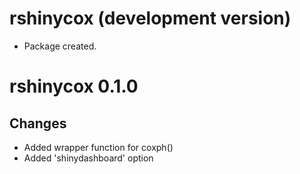 # rshinycox (development version)

* Package created.

# rshinycox 0.1.0

## Changes
* Added wrapper function for coxph()
* Added 'shinydashboard' option
